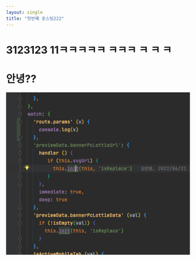 ```yaml
---
layout: single
title: "첫번쨰 포스팅222"
---
```


 
3123123
11ㅋㅋㅋㅋㅋ
ㅋㅋㅋ
ㅋ
ㅋ
ㅋ
=======
# 안녕??
 

![code](../images/2022-07-13-first/code.png)
